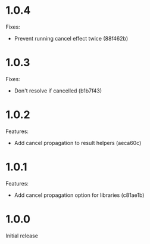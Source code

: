 # 1.0.4

Fixes:

- Prevent running cancel effect twice (88f462b)

# 1.0.3

Fixes:

- Don't resolve if cancelled (b1b7f43)

# 1.0.2

Features:

- Add cancel propagation to result helpers (aeca60c)

# 1.0.1

Features:

- Add cancel propagation option for libraries (c81ae1b)

# 1.0.0

Initial release
